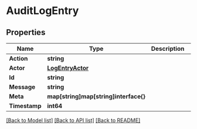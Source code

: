 # AuditLogEntry

## Properties

Name | Type | Description | Notes
------------ | ------------- | ------------- | -------------
**Action** | **string** |  | 
**Actor** | [**LogEntryActor**](LogEntryActor.md) |  | 
**Id** | **string** |  | 
**Message** | **string** |  | 
**Meta** | **map[string]map[string]interface{}** |  | 
**Timestamp** | **int64** |  | [optional] 

[[Back to Model list]](../README.md#documentation-for-models) [[Back to API list]](../README.md#documentation-for-api-endpoints) [[Back to README]](../README.md)


